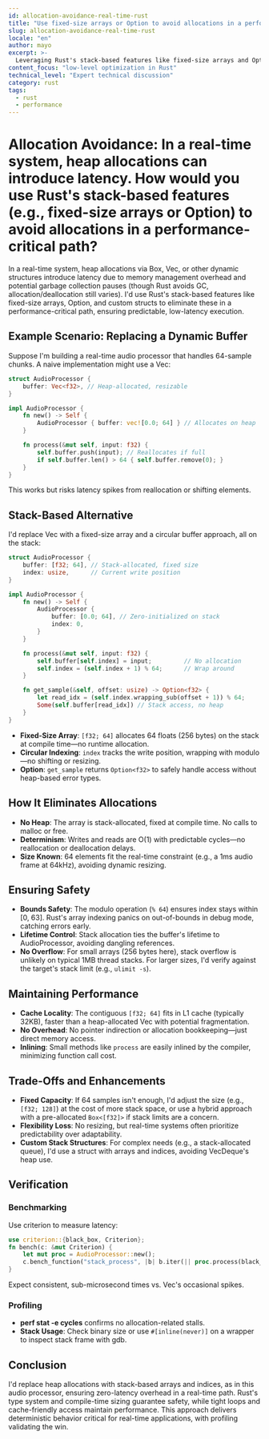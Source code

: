 ```yaml
---
id: allocation-avoidance-real-time-rust
title: "Use fixed-size arrays or Option to avoid allocations in a performance-critical path"
slug: allocation-avoidance-real-time-rust
locale: "en"
author: mayo
excerpt: >-
  Leveraging Rust's stack-based features like fixed-size arrays and Option to eliminate heap allocations in real-time systems for predictable, low-latency execution
content_focus: "low-level optimization in Rust"
technical_level: "Expert technical discussion"
category: rust
tags:
  - rust
  - performance
---
```


# Allocation Avoidance: In a real-time system, heap allocations can introduce latency. How would you use Rust's stack-based features (e.g., fixed-size arrays or Option) to avoid allocations in a performance-critical path?

In a real-time system, heap allocations via Box, Vec, or other dynamic structures introduce latency due to memory management overhead and potential garbage collection pauses (though Rust avoids GC, allocation/deallocation still varies). I'd use Rust's stack-based features like fixed-size arrays, Option, and custom structs to eliminate these in a performance-critical path, ensuring predictable, low-latency execution.

## Example Scenario: Replacing a Dynamic Buffer

Suppose I'm building a real-time audio processor that handles 64-sample chunks. A naive implementation might use a Vec:

```rust
struct AudioProcessor {
    buffer: Vec<f32>, // Heap-allocated, resizable
}

impl AudioProcessor {
    fn new() -> Self {
        AudioProcessor { buffer: vec![0.0; 64] } // Allocates on heap
    }

    fn process(&mut self, input: f32) {
        self.buffer.push(input); // Reallocates if full
        if self.buffer.len() > 64 { self.buffer.remove(0); }
    }
}
```

This works but risks latency spikes from reallocation or shifting elements.

## Stack-Based Alternative

I'd replace Vec with a fixed-size array and a circular buffer approach, all on the stack:

```rust
struct AudioProcessor {
    buffer: [f32; 64], // Stack-allocated, fixed size
    index: usize,      // Current write position
}

impl AudioProcessor {
    fn new() -> Self {
        AudioProcessor {
            buffer: [0.0; 64], // Zero-initialized on stack
            index: 0,
        }
    }

    fn process(&mut self, input: f32) {
        self.buffer[self.index] = input;         // No allocation
        self.index = (self.index + 1) % 64;      // Wrap around
    }

    fn get_sample(&self, offset: usize) -> Option<f32> {
        let read_idx = (self.index.wrapping_sub(offset + 1)) % 64;
        Some(self.buffer[read_idx]) // Stack access, no heap
    }
}
```

- **Fixed-Size Array**: `[f32; 64]` allocates 64 floats (256 bytes) on the stack at compile time—no runtime allocation.
- **Circular Indexing**: `index` tracks the write position, wrapping with modulo—no shifting or resizing.
- **Option**: `get_sample` returns `Option<f32>` to safely handle access without heap-based error types.

## How It Eliminates Allocations

- **No Heap**: The array is stack-allocated, fixed at compile time. No calls to malloc or free.
- **Determinism**: Writes and reads are O(1) with predictable cycles—no reallocation or deallocation delays.
- **Size Known**: 64 elements fit the real-time constraint (e.g., a 1ms audio frame at 64kHz), avoiding dynamic resizing.

## Ensuring Safety

- **Bounds Safety**: The modulo operation (`% 64`) ensures index stays within [0, 63]. Rust's array indexing panics on out-of-bounds in debug mode, catching errors early.
- **Lifetime Control**: Stack allocation ties the buffer's lifetime to AudioProcessor, avoiding dangling references.
- **No Overflow**: For small arrays (256 bytes here), stack overflow is unlikely on typical 1MB thread stacks. For larger sizes, I'd verify against the target's stack limit (e.g., `ulimit -s`).

## Maintaining Performance

- **Cache Locality**: The contiguous `[f32; 64]` fits in L1 cache (typically 32KB), faster than a heap-allocated Vec with potential fragmentation.
- **No Overhead**: No pointer indirection or allocation bookkeeping—just direct memory access.
- **Inlining**: Small methods like `process` are easily inlined by the compiler, minimizing function call cost.

## Trade-Offs and Enhancements

- **Fixed Capacity**: If 64 samples isn't enough, I'd adjust the size (e.g., `[f32; 128]`) at the cost of more stack space, or use a hybrid approach with a pre-allocated `Box<[f32]>` if stack limits are a concern.
- **Flexibility Loss**: No resizing, but real-time systems often prioritize predictability over adaptability.
- **Custom Stack Structures**: For complex needs (e.g., a stack-allocated queue), I'd use a struct with arrays and indices, avoiding VecDeque's heap use.

## Verification

### Benchmarking

Use criterion to measure latency:

```rust
use criterion::{black_box, Criterion};
fn bench(c: &mut Criterion) {
    let mut proc = AudioProcessor::new();
    c.bench_function("stack_process", |b| b.iter(|| proc.process(black_box(1.0))));
}
```

Expect consistent, sub-microsecond times vs. Vec's occasional spikes.

### Profiling

- **perf stat -e cycles** confirms no allocation-related stalls.
- **Stack Usage**: Check binary size or use `#[inline(never)]` on a wrapper to inspect stack frame with gdb.

## Conclusion

I'd replace heap allocations with stack-based arrays and indices, as in this audio processor, ensuring zero-latency overhead in a real-time path. Rust's type system and compile-time sizing guarantee safety, while tight loops and cache-friendly access maintain performance. This approach delivers deterministic behavior critical for real-time applications, with profiling validating the win.

